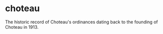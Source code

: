 # choteau
The historic record of Choteau's ordinances dating back to the founding of Choteau in 1913.
